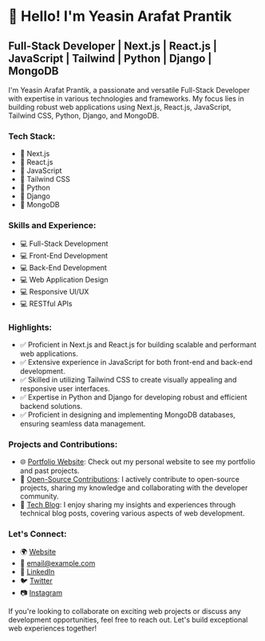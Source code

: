 # 👋 Hello! I'm Yeasin Arafat Prantik
## Full-Stack Developer | Next.js | React.js | JavaScript | Tailwind | Python | Django | MongoDB

I'm Yeasin Arafat Prantik, a passionate and versatile Full-Stack Developer with expertise in various technologies and frameworks. My focus lies in building robust web applications using Next.js, React.js, JavaScript, Tailwind CSS, Python, Django, and MongoDB.

### Tech Stack:

- 🚀 Next.js
- 🚀 React.js
- 🚀 JavaScript
- 🚀 Tailwind CSS
- 🚀 Python
- 🚀 Django
- 🚀 MongoDB

### Skills and Experience:

- 💻 Full-Stack Development
- 💻 Front-End Development
- 💻 Back-End Development
- 💻 Web Application Design
- 💻 Responsive UI/UX
- 💻 RESTful APIs

### Highlights:

- ✅ Proficient in Next.js and React.js for building scalable and performant web applications.
- ✅ Extensive experience in JavaScript for both front-end and back-end development.
- ✅ Skilled in utilizing Tailwind CSS to create visually appealing and responsive user interfaces.
- ✅ Expertise in Python and Django for developing robust and efficient backend solutions.
- ✅ Proficient in designing and implementing MongoDB databases, ensuring seamless data management.

### Projects and Contributions:

- 🌐 [Portfolio Website](https://yeasinarafatprantik-porfolio.vercel.app/): Check out my personal website to see my portfolio and past projects.
- 🔭 [Open-Source Contributions](https://github.com/yeasinarafatprantik2002): I actively contribute to open-source projects, sharing my knowledge and collaborating with the developer community.
- 📝 [Tech Blog](https://medium.com/@yeasinarafatprantik2002): I enjoy sharing my insights and experiences through technical blog posts, covering various aspects of web development.

### Let's Connect:

- 🌍 [Website](https://yeasinarafatprantik-porfolio.vercel.app/)
- 📧 [email@example.com](mailto:yeasinarafatprantik@gmail.com)
- 💼 [LinkedIn](https://linkedin.com/in/your-username)
- 🐦 [Twitter](https://twitter.com/your-username)
- 📷 [Instagram](https://instagram.com/your-username)

If you're looking to collaborate on exciting web projects or discuss any development opportunities, feel free to reach out. Let's build exceptional web experiences together!
